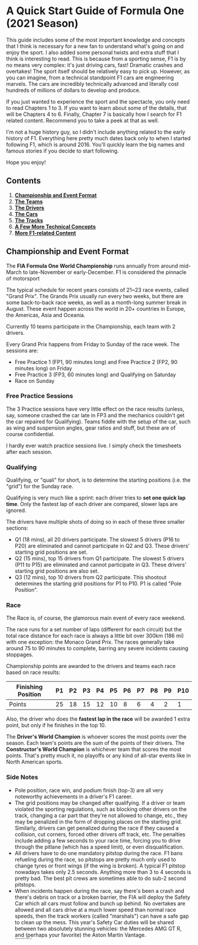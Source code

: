 # A Quick Start Guide of Formula One (2021 Season)

This guide includes some of the most important knowledge and concepts that I think is necessary for a new fan to understand what's going on and enjoy the sport. I also added some personal twists and extra stuff that I think is interesting to read. This is because from a sporting sense, F1 is by no means very complex: it's just driving cars, fast! Dramatic crashes and overtakes! The sport itself should be relatively easy to pick up. However, as you can imagine, from a technical standpoint F1 cars are engineering marvels. The cars are incredibly technically advanced and literally cost hundreds of millions of dollars to develop and produce.

If you just wanted to experience the sport and the spectacle, you only need to read Chapters 1 to 3. If you want to learn about some of the details, that will be Chapters 4 to 6. Finally, Chapter 7 is basically how I search for F1 related content. Recommend you to take a peek at that as well.

I'm not a huge history guy, so I didn't include anything related to the early history of F1. Everything here pretty much dates back only to when I started following F1, which is around 2016. You'll quickly learn the big names and famous stories if you decide to start following.

Hope you enjoy!

## Contents

1. [**Championship and Event Format**](#championship-and-event-format)
3. [**The Teams**](#the-teams)
4. [**The Drivers**](#the-drivers)
4. [**The Cars**](#the-cars)
5. [**The Tracks**](#the-tracks)
6. [**A Few More Technical Concepts**](#more-technical-concepts)
7. [**More F1-related Content**](#more-f1-related-content)

## Championship and Event Format

The **FIA Formula One World Championship** runs annually from around mid-March to late-November or early-December. F1 is considered the pinnacle of motorsport

The typical schedule for recent years consists of 21~23 race events, called "Grand Prix". The Grands Prix usually run every two weeks, but there are some back-to-back race weeks, as well as a month-long summer break in August. These event happen across the world in 20+ countries in Europe, the Americas, Asia and Oceania.

Currently 10 teams participate in the Championship, each team with 2 drivers.

Every Grand Prix happens from Friday to Sunday of the race week. The sessions are:

- Free Practice 1 (FP1, 90 minutes long) and Free Practice 2 (FP2, 90 minutes long) on Friday
- Free Practice 3 (FP3, 60 minutes long) and Qualifying on Saturday
- Race on Sunday

### Free Practice Sessions

The 3 Practice sessions have very little effect on the race results (unless, say, someone crashed the car late in FP3 and the mechanics couldn't get the car repaired for Qualifying). Teams fiddle with the setup of the car, such as wing and suspension angles, gear ratios and stuff, but these are of course confidential.

I hardly ever watch practice sessions live. I simply check the timesheets after each session.

### Qualifying

Qualifying, or "quali" for short, is to determine the starting positions (i.e. the "grid") for the Sunday race.

Qualifying is very much like a sprint: each driver tries to **set one quick lap time**. Only the fastest lap of each driver are compared, slower laps are ignored.

The drivers have multiple shots of doing so in each of these three smaller sections:

- Q1 (18 mins), all 20 drivers participate. The slowest 5 drivers (P16 to P20) are eliminated and cannot participate in Q2 and Q3. These drivers' starting grid positions are set.
- Q2 (15 mins), top 15 drivers from Q1 participate. The slowest 5 drivers (P11 to P15) are eliminated and cannot participate in Q3. These drivers' starting grid positions are also set.
- Q3 (12 mins), top 10 drivers from Q2 participate. This shootout determines the starting grid positions for P1 to P10. P1 is called "Pole Position".

### Race

The Race is, of course, the glamorous main event of every race weekend.

The race runs for a set number of laps (different for each circuit) but the total race distance for each race is always a little bit over 300km (186 mi) with one exception: the Monaco Grand Prix. The races generally take around 75 to 90 minutes to complete, barring any severe incidents causing stoppages.

Championship points are awarded to the drivers and teams each race based on race results:

| Finishing Position | P1   | P2   | P3   | P4   | P5   | P6   | P7   | P8   | P9   | P10  |
| ------------------ | ---- | ---- | ---- | ---- | ---- | ---- | ---- | ---- | ---- | ---- |
| Points             | 25   | 18   | 15   | 12   | 10   | 8    | 6    | 4    | 2    | 1    |

Also, the driver who does the **fastest lap in the race** will be awarded 1 extra point, but only if he finishes in the top 10.

The **Driver's World Champion** is whoever scores the most points over the season. Each team's points are the sum of the points of their drivers. The **Constructor's World Champion** is whichever team that scores the most points. That's pretty much it, no playoffs or any kind of all-star events like in North American sports.

### Side Notes

* Pole position, race win, and podium finish (top-3) are all very noteworthy achievements in a driver's F1 career.
* The grid positions may be changed after qualifying. If a driver or team violated the sporting regulations, such as blocking other drivers on the track, changing a car part that they're not allowed to change, etc., they may be penalized in the form of dropping places on the starting grid. Similarly, drivers can get penalized during the race if they caused a collision, cut corners, forced other drivers off track, etc. The penalties include adding a few seconds to your race time, forcing you to drive through the pitlane (which has a speed limit), or even disqualification.
* All drivers have to do one mandatory pitstop during the race. F1 bans refueling during the race, so pitstops are pretty much only used to change tyres or front wings (if the wing is broken). A typical F1 pitstop nowadays takes only 2.5 seconds. Anything more than 3 to 4 seconds is pretty bad. The best pit crews are sometimes able to do sub-2 second pitstops.
* When incidents happen during the race, say there's been a crash and there's debris on track or a broken barrier, the FIA will deploy the Safety Car which all cars must follow and bunch up behind. No overtakes are allowed and all cars drive at a much lower speed than normal race speeds, then the track workers (called "marshals") can have a safe gap to clean up the mess. This year's Safety Car duties will be shared between two absolutely stunning vehicles: the Mercedes AMG GT R, and (perhaps your favorite) the Aston Martin Vantage.  
  <img src="./pics/safetycar1.jpg" alt="Mercedes AMG GT R Safety Car" style="zoom: 20%; width:50%;" />  
  <img src=".\pics\safetycar2.jpg" alt="Aston Martin DBX" style="zoom: 20%; width:50%;" />

## The Teams

### The Big Ones

#### Mercedes

![Mercedes-AMG F1 W12 E Performance](./pics/mercedes.jpg){ zoom: 20%; width: 50%;}

Drivers: Lewis Hamilton (#44, black T-cam), Valtteri Bottas (#77, yellow T-cam)

## The Drivers

### Significant Figures

#### Lewis Hamilton (#44)

Nationality: British  

Age: 36  

Drives for: Mercedes

Very much the GOAT no matter how you look at it. He's already got the most pole positions (98) and race wins (95) in F1 history. He's tied with Michael Schumacher for the most Driver Championships (7) and very likely to break this record in 2021. His one-lap (quali) ability is unrivaled, sometimes seemingly able to "outdrive" what the car is capable of. He hardly makes any mistakes in the race and is literally the god in wet conditions.  

Tidbits about Hamilton: He's currently the only Black driver on the grid. His personality is a little...... weird, sometimes makes controversial comments off the track.

#### Valtteri Bottas (#77)

Nationality: Finnish  

Age: 31  

Drives for: Mercedes  

A very decent driver that gets the job done. Not good enough nor consistent enough to challenge his GOAT teammate for the whole year. Can maybe pick up a few pole positions and race wins every season because of the dominant Mercedes car.  

Tidbits about Bottas: Mercedes say they let their drivers fairly race each other without favoring Hamilton (which I believe they do), but fans often joke that he's the "wingman" to Hamilton which makes Bottas very pissed. But if you're just not quick enough, what else can you do?

#### Max Verstappen (#33)

Nationality: Dutch 

Age: 23  

Drives for: Red Bull Racing

My favorite driver on the grid. Extremely fierce and talented. Widely considered to be the only driver that could challenge Hamilton in equal machinery. At such a young age he already has 10 race wins under his belt, all while driving only the 2nd or 3rd best car.

The guy's so incredibly talented that he went from karting to a full-time F1 drive in a little bit more than a year, which is absolutely ridiculous. He used to be quite impetuous and had a lot of incidents before 2018 but these few years saw him become a much more mature driver, but no less exciting.

> His dad, Jos Verstappen, also drove in F1 and was briefly teammates with Michael Schumacher.
>
> He was promoted from Toro Rosso (i.e. the current AlphaTauri) to Red Bull midway in 2016 and immediately went on to win his first race ([2016 Spanish GP](https://www.youtube.com/watch?v=hohuswdeznA)) with Red Bull. Truly remarkable.
>
> He may have the craziest fan base of any driver. You can see huge groups of his fans wearing the Dutch orange color in every single race. He even has dedicated grandstands in some GPs.
>
> Some of his race highlights that I still watch over and over again: ['16 Brazil](https://www.youtube.com/watch?v=JO3q69x2sXA), ['19 Austria](https://www.youtube.com/watch?v=Q3L7WzpAsjY), ['19 Brazil](https://www.youtube.com/watch?v=3WZeoOkMf0Y).

## The Cars

<img src=".\pics\car_diagram.jpeg" alt="F1 Car" style="zoom:50%; width:50%;" />

Formula 1 cars are insanely complex and powerful machines. A couple of quick facts:

* F1 cars are able to accelerate from 0 to 100 mph and come to a full stop in only 4 to 5 seconds. They are able to reach max speeds of 230mph.
* F1 cars are so aerodynamic and generate so much [downforce](#downforce-and-dirty-air) that they can (theoretically) drive upside down when up to speed. Nobody ever tested this though, for obvious reasons.

Alright, moving on to the different parts of the car.

### Power Unit

The current F1 power units are 1.6-liter V6 hybrid turbocharged engines. These engines are capable of outputting 900hp, plus an additional 160hp generated by electrical components. The engines idle at around 6000 rpm and reaches a top of 15000 rpm.

The mechanical part of the power unit includes the internal combustion engine (ICE) and the turbocharger (TC). The electrical part includes an energy recovery system (ERS) to harvest energy via two motor generator units called MGU-K and MGU-H, where K stands for kinetic energy and H for heat. The harvested electrical energy is stored in an energy storage (ES), basically the battery, and deployed when the driver needs an extra boost. The control electronics (CE) are also considered part of the power unit.

The power unit is the single most expensive part on the car, costing over $10 million to produce (not development costs!). Due to the significance of power units to the performance of the car, this era (2014-present) where these power units are used is called the "turbo hybrid era".

Not all teams develop their own PU. There are only 4 engine manufacturers. Teams that develop their own engines are called "works teams". Other teams that buy the power units and use them are "customer teams". The engine manufacturers and their customers are:

* Mercedes --- Works team: Mercedes; Customer teams: Aston Martin, McLaren, Williams.
* Ferrari --- Works team: Ferrari; Customer teams: Haas, Alfa Romeo.
* Renault --- Works team: Alpine; No customer team.
* Honda --- Developed externally by Honda R&D; Customer teams: Red Bull, AlphaTauri.

A relatively recent news: Honda will quit F1 after the 2021 season. Red Bull has acquired their engine business to form Red Bull Powertrain, so they can technically be considered as a works team.

### Tyres

### Bodywork

DRS is a moveable flap in the rear wing that can be triggered to open on specific parts of the track (called DRS zones, usually placed on long straights, out of cornering sections). If the gap between two cars is less than 1 second when approaching the DRS zone, the following car is allowed to use DRS. 

## The Tracks

## More Technical Concepts

Here are some of the more technical concepts in F1 racing. You can read it if you're curious but it's not absolutely necessary if you just want to understand what's going on and enjoy the race.

### Slipstreaming

Slipstreaming is the act of closely following another car on the straights. You know how the leading car punches a hole in the air so there's less drag for the following car. The following car can get into the slipstream to gain a bit more speed, but there's this issue below ↓

### Downforce and "Dirty Air"

F1 cars require downforce to be able to get around corners. This is the aerodynamic force generated by the wings and other body parts when at high speeds to push the car against the ground so the tyre rubber can work its magic. It is exactly the same principle as the wings of an airplane, just flipped on its back.
Following the car too closely causes the air flow around the car to be disrupted (the air being "dirty") so it loses downforce, which severely affects cornering and braking performance. F1 introduced DRS to try to solve this problem.

### More on DRS

F1 introduced the DRS to mitigate this loss of downforce and to somehow "make up" for lost time in the corners. When DRS is open, air can pass **through** the rear wing instead of **over** it, thus reducing drag. This creates a bit of extra speed (in addition to slipstreaming) for the following car so it can attack the car ahead.

### Understeer and Oversteer

Understeer is when the car doesn't turn into corners very well and runs wide. This is usually associated with the lack of front downforce.

Oversteer is when the car turns too much into a corner and the back end becomes unstable or even swings around. This is usually associated with the lack of rear downforce.

You can set up the wing angles to be steeper to increase downforce at the front or at the back, but then it sacrifices speed on the straights, because a steeper wing angle apparently blocks airflow and creates drag.

### Race Strategy Basics

- Undercut  
  Imagine you are stuck behind your rival and couldn't overtake him. You decide to pit **earlier** than your rival, come out with a fresh set of tyres, do a blisteringly fast lap while your rival is struggling on older tyres, and when he eventually does a pitstop you are already in front of him. So you swapped places with him without an on-track overtake.
- Overcut  
  Basically the reverse of undercut. You're stuck behind your rival and couldn't overtake him. You decide to pit **later** than your rival. Your rival does his pitstop but couldn't get the new tyres to work immediately, but you managed to squeeze out the final bits of performance on your used set of tyres, so when you eventually complete your pitstop, the lap time differences allowed you to get ahead of your rival without an on-track overtake.

I believe undercuts are generally much more common, mainly because old tyres are generally supposed to be slower than new tyres, but there are lots of factors that affect tyre performance so it's not always the case.

## More F1-related Content

- Obviously, [r/formula1](https://www.reddit.com/r/formula1/). (Also maybe, [r/formuladank](https://www.reddit.com/r/formuladank/))
- The official [F1 YouTube Channel](https://www.youtube.com/user/Formula1) is awesome. You got the multi-million dollar production quality, and also the interesting content and ideas like a really good fan-made channel.
- A British YouTuber [Chain Bear](https://www.youtube.com/user/chainbearf1) has great videos explaining how everything works in F1, including the technical stuff, race strategy, etc. Love it.
- The Netflix show [Drive to Survive](https://www.netflix.com/title/80204890) has attracted a large number of new fans from the US recently. It's really well made, in fact the only reason I subscribe to Netflix for 1 month every year. There's quite a lot of drama, although also some forced and manufactured drama. It covers many more interesting characters and stories in the paddock than what I can include in this guide. All in all a very good show. Season 3 premieres on March 19.
- Some pretty reliable websites and media outlets: [Autosport.com](https://www.autosport.com/), [The Race](https://the-race.com/), [RaceFans.net](https://www.racefans.net/), [Motorsport.com](https://www.motorsport.com/), to name a few.

